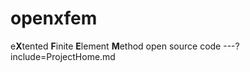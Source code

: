 # openxfem
e**X**tented **F**inite **E**lement **M**ethod
open source code
---?include=ProjectHome.md
